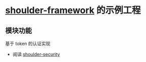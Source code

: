 # **[shoulder-framework](https://gitee.com/ChinaLym/shoulder-framework)** 的示例工程

## 模块功能

基于 token 的认证实现

- 阅读 [shoulder-security](https://gitee.com/ChinaLym/shoulder-framework/tree/master/shoulder-build/shoulder-starter/shoulder-starter-auth-token)
